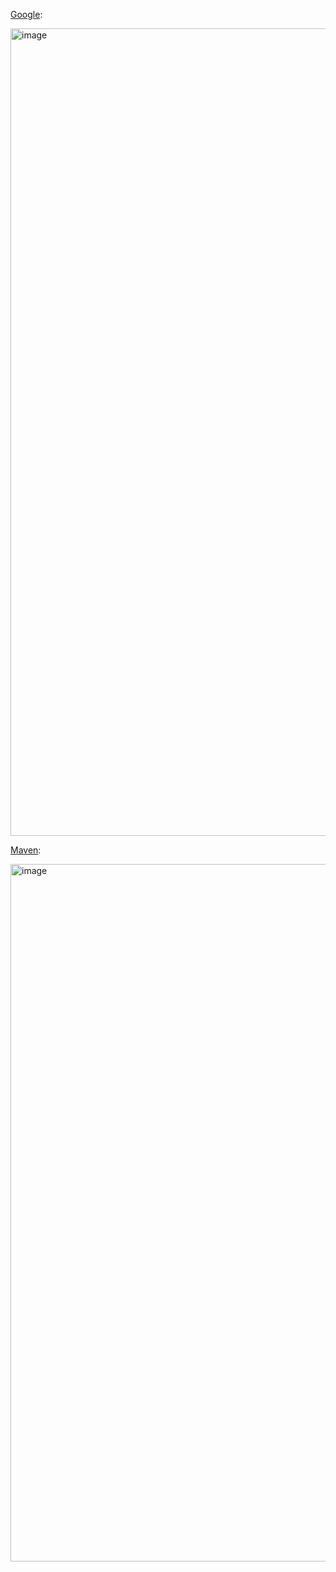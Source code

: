 [Google](https://maven.google.com/web/index.html):

<img width="1292" alt="image" src="https://user-images.githubusercontent.com/90959658/211075064-f49434d9-fe78-441a-ad54-e965032039a3.png">

[Maven](https://mvnrepository.com/):

<img width="1116" alt="image" src="https://user-images.githubusercontent.com/90959658/211075407-4b1e478c-47c3-4dae-bd6f-4334a6eeef24.png">
